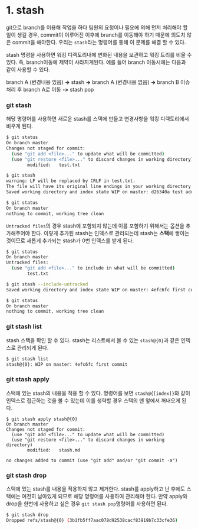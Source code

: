 # 1. stash

git으로 branch를 이용해 작업을 하다 팀원의 요청이나 필요에 의해 먼저 처리해야 할 일이 생길 경우, commit이 이루어진 이후에 branch를 이동해야 하기 때문에 의도치 않은 commit을 해야한다. 우리는 `stash`라는 명령어를 통해 이 문제를 해결 할 수 있다.

stash 명령을 사용하면 워킹 디렉토리내에 변화된 내용을 보관하고 워킹 트리를 비울 수 있다. 즉, branch이동에 제약이 사라지게된다. 예를 들어 branch 이동시에는 다음과 같이 사용할 수 있다. 

branch A (변경내용 있음) **->** stash **->** branch A (변경내용 없음) **->** branch B 이슈 처리 후 branch A로 이동 **->** stash pop



### git stash

해당 명령어를 사용하면 새로운 stash를 스택에 만들고 변경사항을 워킹 디렉토리에서 비우게 된다.

```bash
$ git status
On branch master
Changes not staged for commit:
  (use "git add <file>..." to update what will be committed)
  (use "git restore <file>..." to discard changes in working directory)
        modified:   test.txt

$ git stash
warning: LF will be replaced by CRLF in test.txt.
The file will have its original line endings in your working directory
Saved working directory and index state WIP on master: d26340a test added

$ git status
On branch master
nothing to commit, working tree clean
```



`Untracked files`의 경우 stash에 포함되지 않는데 이를 포함하기 위해서는 옵션을 추가해주어야 한다. 이렇게 추가된 stash는 인덱스로 관리되는데 stash는 **스택**에 쌓이는 것이므로 새롭게 추가되는 stash가 0번 인덱스를 받게 된다.

```bash
$ git status
On branch master
Untracked files:
  (use "git add <file>..." to include in what will be committed)
        test.txt

$ git stash --include-untracked
Saved working directory and index state WIP on master: 4efc6fc first commit

$ git status
On branch master
nothing to commit, working tree clean
```



### git stash list

stash 스택을 확인 할 수 있다. stash는 리스트에서 볼 수 있는 `stash@{0}`과 같은 인덱스로 관리되게 된다.

```bash
$ git stash list
stash@{0}: WIP on master: 4efc6fc first commit
```



### git stash apply

스택에 있는 stash의 내용을 적용 할 수 있다. 명령어를 보면 `stash@{[index]}`와 같이 인덱스로 접근하는 것을 볼 수 있는데 이를 생략할 경우 스택의 맨 앞에서 꺼내오게 된다.

```
$ git stash apply stash@{0}
On branch master
Changes not staged for commit:
  (use "git add <file>..." to update what will be committed)
  (use "git restore <file>..." to discard changes in working directory)
        modified:   stash.md

no changes added to commit (use "git add" and/or "git commit -a")
```



### git stash drop

스택에 있는 stash를 내용을 적용하지 않고 제거한다. stash를 apply하고 난 후에도 스택에는 여전히 남아있게 되므로 해당 명령어를 사용하여 관리해야 한다. 만약 apply와 drop을 한번에 사용하고 싶은 경우 `git stash pop`명령어를 사용하면 된다.

```bash
$ git stash drop
Dropped refs/stash@{0} (3b1fb5ff7aac078d92538cacf83919b7c33cfe36)
```

